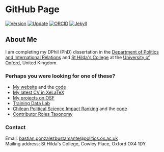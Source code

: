 # GitHub Page

[![Version](https://img.shields.io/badge/version-v1.4.11-blue.svg)](https://github.com/bgonzalezbustamante/bgonzalezbustamante.github.io/blob/master/CHANGELOG.md) [![Update](https://img.shields.io/badge/latest%20release-September%202022-orange.svg)](https://bgonzalezbustamante.github.io/) [![ORCID](https://img.shields.io/badge/ORCID%20iD-0000--0003--1510--6820-brightgreen.svg)](http://orcid.org/0000-0003-1510-6820) [![Jekyll](https://img.shields.io/badge/Made%20with-Jekyll-1f425f.svg)](https://jekyllrb.com/)

## About Me

I am completing my DPhil (PhD) dissertation in the [Department of Politics and International Relations](https://www.politics.ox.ac.uk/) and [St Hilda's College](https://www.sthildas.ox.ac.uk/) at the [University of Oxford](http://www.ox.ac.uk/), United Kingdom.

### Perhaps you were looking for one of these?

- [My website](https://bgonzalezbustamante.com/) and the [code](https://github.com/bgonzalezbustamante/academic-kickstart)
- [My latest CV in XeLaTeX](https://bgonzalezbustamante.github.io/CV-XeLaTeX/)
- [My projects on OSF](https://osf.io/n62dh/)
- [Training Data Lab](https://training-datalab.com/)
- [Chilean Political Science Impact Ranking](https://bgonzalezbustamante.com/cps-ranking/) and the [code](https://github.com/bgonzalezbustamante/CPS-Ranking)
- [Contributor Roles Taxonomy](https://bgonzalezbustamante.com/credit/)

### Contact

Email: [bastian.gonzalezbustamante@politics.ox.ac.uk](mailto:bastian.gonzalezbustamante@politics.ox.ac.uk) <br />
Mailing address: St Hilda's College, Cowley Place, Oxford OX4 1DY
